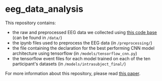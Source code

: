 # eeg_data_analysis
This repository contains: 
* the raw and preprocessed EEG data we collected using [this code base](https://github.com/a1noack/data_collection_scripts) (can be found in `/data/`)
* the ipynb files used to preprocess the EEG data (in `/preprocessing/`)
* the file containing the declaration for the best performing CNN model architecture using tensorflow (in  `/models/tensorflow_cnn.py`)
* the tensorflow event files for each model trained on each of the ten participant's datasets (in `/models/intrasubject_final/`)

For more information about this repository, please read [this paper](https://digitalcommons.csbsju.edu/honors_thesis/44/).
